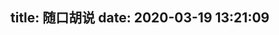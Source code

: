 title: 随口胡说
date: 2020-03-19 13:21:09
---

<link rel="stylesheet" href="https://cdn.jsdelivr.net/gh/HexoPlusPlus/HexoPlusPlus@d3057da/dist/talk.css" /> 
<script src="https://cdn.jsdelivr.net/gh/HexoPlusPlus/HexoPlusPlus@d3057da/dist/talk.js"></script>
<div id="hpp_talk"></div>
<script>
new hpp_talk({
id:"hpp_talk",
domain: "blogadmin.cyfan.top",
limit: 10,
start: 0
})
</script>

